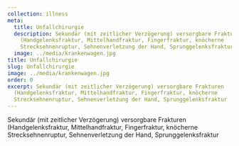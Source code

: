 ```yaml
---
collection: illness
meta:
  title: Unfallchirurgie
  description: Sekundär (mit zeitlicher Verzögerung) versorgbare Frakturen
    (Handgelenksfraktur, Mittelhandfraktur, Fingerfraktur, knöcherne
    Strecksehnenruptur, Sehnenverletzung der Hand, Sprunggelenksfraktur
  image: ../media/krankenwagen.jpg
title: Unfallchirurgie
slug: Unfallchirurgie
image: ../media/krankenwagen.jpg
order: 0
excerpt: Sekundär (mit zeitlicher Verzögerung) versorgbare Frakturen
  (Handgelenksfraktur, Mittelhandfraktur, Fingerfraktur, knöcherne
  Strecksehnenruptur, Sehnenverletzung der Hand, Sprunggelenksfraktur
---
```

Sekundär (mit zeitlicher Verzögerung) versorgbare Frakturen (Handgelenksfraktur, Mittelhandfraktur, Fingerfraktur, knöcherne Strecksehnenruptur, Sehnenverletzung der Hand, Sprunggelenksfraktur